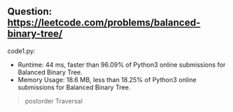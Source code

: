 ## Question: https://leetcode.com/problems/balanced-binary-tree/

code1.py:
* Runtime: 44 ms, faster than 96.09% of Python3 online submissions for Balanced Binary Tree.
* Memory Usage: 18.6 MB, less than 18.25% of Python3 online submissions for Balanced Binary Tree.
>postorder Traversal